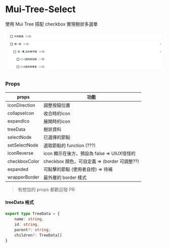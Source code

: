 # Mui-Tree-Select

使用 Mui Tree 搭配 checkbox 實現樹狀多選單

![Alt text](image.png)

### Props

|  props   | 功能  |
|  ----  | ----  |
| iconDirection  | 調整按鈕位置 |
| collapseIcon  | 收合時的icon |
|  expandIco  |展開時的icon  |
|  treeData  | 樹狀資料  |
|  selectNode  | 已選擇的節點  |
|  setSelectNode  | 選取節點的 function (???)  |
|  iconReverse  | icon 顯示在後方，預設為 false => UIUX怪怪的  |
|  checkboxColor  | checkbox 顏色，可自定義 => (border 可調整??)  |
|  expanded  | 可點擊的節點 (使用者自控) => 待補  |
|  wrapperBorder  | 最外層的 border 樣式  |

> 有想加的 props 都歡迎發 PR

#### treeData 格式

```ts
export type TreeData = {
    name: string,
    id: string,
    parent?: string;
    children?: TreeData[]
}
```


